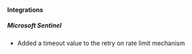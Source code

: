 
#### Integrations

##### Microsoft Sentinel

- Added a timeout value to the retry on rate limit mechanism
